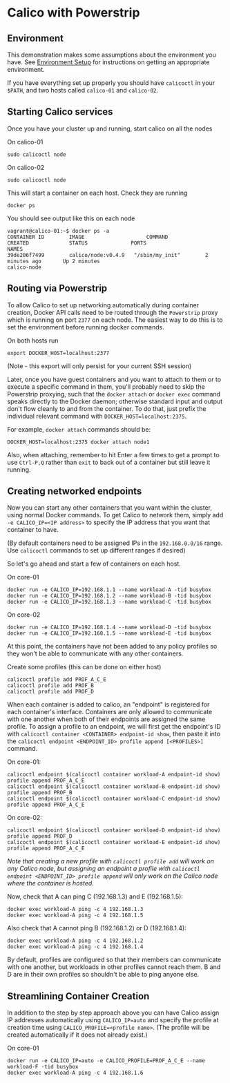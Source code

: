 # Calico with Powerstrip

## Environment
This demonstration makes some assumptions about the environment you have. See 
[Environment Setup](EnvironmentSetup.md) for instructions on getting an 
appropriate environment.

If you have everything set up properly you should have `calicoctl` in your
`$PATH`, and two hosts called `calico-01` and `calico-02`.

## Starting Calico services<a id="calico-services"></a>

Once you have your cluster up and running, start calico on all the nodes

On calico-01

    sudo calicoctl node

On calico-02

    sudo calicoctl node

This will start a container on each host. Check they are running

    docker ps

You should see output like this on each node

    vagrant@calico-01:~$ docker ps -a
    CONTAINER ID        IMAGE                    COMMAND                CREATED             STATUS              PORTS                                            NAMES
    39de206f7499        calico/node:v0.4.9   "/sbin/my_init"        2 minutes ago       Up 2 minutes                                                         calico-node

## Routing via Powerstrip

To allow Calico to set up networking automatically during container creation, 
Docker API calls need to be routed through the `Powerstrip` proxy which is 
running on port `2377` on each node. The easiest way to do this is to set the 
environment before running docker commands.  

On both hosts run

    export DOCKER_HOST=localhost:2377

(Note - this export will only persist for your current SSH session)

Later, once you have guest containers and you want to attach to them or to 
execute a specific command in them, you'll probably need to skip the 
Powerstrip proxying, such that the `docker attach` or `docker exec` command 
speaks directly to the Docker daemon; otherwise standard input and output 
don't flow cleanly to and from the container. To do that, just prefix the 
individual relevant command with `DOCKER_HOST=localhost:2375`.

For example, `docker attach` commands should be:

    DOCKER_HOST=localhost:2375 docker attach node1

Also, when attaching, remember to hit Enter a few times to get a prompt to use 
`Ctrl-P,Q` rather than `exit` to back out of a container but still leave it 
running.

## Creating networked endpoints

Now you can start any other containers that you want within the cluster, using 
normal Docker commands. To get Calico to network them, simply add 
`-e CALICO_IP=<IP address>` to specify the IP address that you want that 
container to have.

(By default containers need to be assigned IPs in the `192.168.0.0/16` range. 
Use `calicoctl` commands to set up different ranges if desired)

So let's go ahead and start a few of containers on each host.

On core-01

    docker run -e CALICO_IP=192.168.1.1 --name workload-A -tid busybox
    docker run -e CALICO_IP=192.168.1.2 --name workload-B -tid busybox
    docker run -e CALICO_IP=192.168.1.3 --name workload-C -tid busybox

On core-02

    docker run -e CALICO_IP=192.168.1.4 --name workload-D -tid busybox
    docker run -e CALICO_IP=192.168.1.5 --name workload-E -tid busybox

At this point, the containers have not been added to any policy profiles so 
they won't be able to communicate with any other containers.

Create some profiles (this can be done on either host)

    calicoctl profile add PROF_A_C_E
    calicoctl profile add PROF_B
    calicoctl profile add PROF_D

When each container is added to calico, an "endpoint" is registered for each 
container's interface. Containers are only allowed to communicate with one 
another when both of their endpoints are assigned the same profile. To assign 
a profile to an endpoint, we will first get the endpoint's ID with 
`calicoctl container <CONTAINER> endpoint-id show`, then paste it into the 
`calicoctl endpoint <ENDPOINT_ID> profile append [<PROFILES>]`  command.

On core-01:

    
    calicoctl endpoint $(calicoctl container workload-A endpoint-id show) profile append PROF_A_C_E
    calicoctl endpoint $(calicoctl container workload-B endpoint-id show) profile append PROF_B
    calicoctl endpoint $(calicoctl container workload-C endpoint-id show) profile append PROF_A_C_E

On core-02:

    calicoctl endpoint $(calicoctl container workload-D endpoint-id show) profile append PROF_D
    calicoctl endpoint $(calicoctl container workload-E endpoint-id show) profile append PROF_A_C_E

*Note that creating a new profile with `calicoctl profile add` will work on 
any Calico node, but assigning an endpoint a profile with 
`calicoctl endpoint <ENDPOINT_ID> profile append` will only work on the Calico 
node where the container is hosted.*

Now, check that A can ping C (192.168.1.3) and E (192.168.1.5):

    docker exec workload-A ping -c 4 192.168.1.3
    docker exec workload-A ping -c 4 192.168.1.5

Also check that A cannot ping B (192.168.1.2) or D (192.168.1.4):

    docker exec workload-A ping -c 4 192.168.1.2
    docker exec workload-A ping -c 4 192.168.1.4

By default, profiles are configured so that their members can communicate with 
one another, but workloads in other profiles cannot reach them.  B and D are 
in their own profiles so shouldn't be able to ping anyone else.

## Streamlining Container Creation

In addition to the step by step approach above you can have Calico assign IP 
addresses automatically using `CALICO_IP=auto` and specify the profile at 
creation time using `CALICO_PROFILE=<profile name>`.  (The profile will be 
created automatically if it does not already exist.)

On core-01

    docker run -e CALICO_IP=auto -e CALICO_PROFILE=PROF_A_C_E --name workload-F -tid busybox
    docker exec workload-A ping -c 4 192.168.1.6
